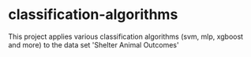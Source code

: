 # classification-algorithms
This project applies various classification algorithms (svm, mlp, xgboost and more) to the data set 'Shelter Animal Outcomes' 
